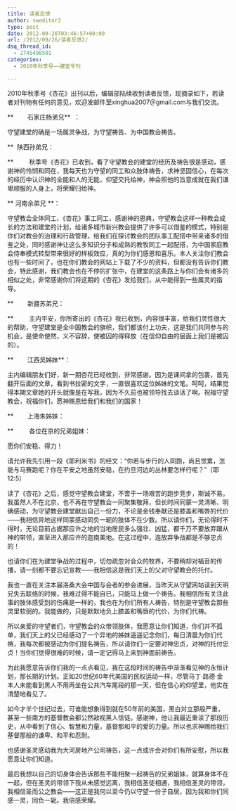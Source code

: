 ```yaml
---
title: 读者反馈
author: sweditor3
type: post
date: 2012-09-26T03:46:57+00:00
url: /2012/09/26/读者反馈2/
dsq_thread_id:
  - 2745498501
categories:
  - 2010年秋季号——建堂专刊

---
```

2010年秋季号《杏花》出刊以后，编辑部陆续收到读者反馈，现摘录如下，若读者对刊物有任何的意见，欢迎发邮件至xinghua2007＠gmail.com与我们交流。

**        石家庄杨弟兄**  ：
  
守望建堂的确是一场属灵争战，为守望祷告、为中国教会祷告。

**  陕西孙弟兄：
  
**         秋季号《杏花》已收到，看了守望教会的建堂的经历及祷告很是感动，感谢神的怜悯和同在，我每天也为守望的同工和众肢体祷告，求神坚固信心，在每次的经历中认识神的全能和人的无能，仰望交托给神，神会照他的旨意成就在我们谦卑顺服的人身上，将荣耀归给神。

** 河南余弟兄 **：
  
守望教会全体同工、《杏花》事工同工，感谢神的恩典，守望教会这样一种教会成长的方法和建堂的计划，给诸多城市新兴教会提供了许多可以借鉴的模式，特别是你们对教会的治理和行政管理，给我们在探讨教会的团队事工配搭中带来诸多的借鉴之处，同时感谢神让这么多知识分子和成熟的教牧同工一起配搭，为中国家庭教会侍奉模式转型带来很好的样板效应，真的为你们感恩和喜乐。本人关注你们教会也有一些时间了，也在你们教会的网站上下载了不少的资料，但都没有告诉你们教会，特此感谢，我们教会也在不停的扩张中，在建堂的这条路上与你们会有诸多的相似之处，非常感谢你们将这期的《杏花》发给我们，从中能得到一些属灵的指导。

**        新疆苏弟兄：
  
**         主内平安，你所寄出的《杏花》我已收到，内容很丰富，给我们灵性很大的帮助，守望建堂是全中国教会的旗帜，我们都该付上功夫，这是我们共同参与的机会，是使命使然，义不容辞，使被囚的得释放（在信仰自由的层面上我们是被囚的）。

**        江西吴姊妹**：
  
主内编辑朋友们好，新一期杏花已经收到，非常感谢。因为是课间拿的包裹，首先翻开后面的文章，看到书拉密的文字，一直很喜欢这位姊妹的文笔。呵呵，结果觉得本期文章她的开头就像是在写我，因为不久前也被领导找去谈话了啊。祝福守望教会，祝福你们，愿神赐恩给我们和我们的国家！

**        上海朱姊妹：
  
**         各位在京的兄弟姐妹：
  
愿你们安稳、得力！
  
请允许我先引用一段《耶利米书》的经文：“你若与步行的人同跑，尚且觉累，怎能与马赛跑呢？你在平安之地虽然安稳，在约旦河边的丛林要怎样行呢？”（耶12:5）
  
读了《杏花》之后，感觉守望教会建堂，不啻于一场艰苦的跑步竞步，斯诚不易。我虽然人不在北京，也不再在守望教会一同聚集敬拜，但长时间同蒙一灵清晰、明确感动，为守望教会建堂献出自己一份力，不论是金钱奉献还是膝盖和嘴唇的代价——我相信异地这样同蒙感动同负一轭的肢体不在少数。所以请你们，无论得时不得时，无论目前占据那应许之地的当地居民多么强壮、凶猛，都千万不要放弃跟从神的带领，直至进入那应许的迦南美地。在这过程中，连放弃争战都是不够忠贞的！
  
也请你们在为建堂争战的过程中，切勿疏忽对会众的牧养，不要稍却对福音的传播，请一刻都不要忘记宣教——我相信这是我们天上的父对守望教会的托付。
  
我也一直在关注本届洛桑大会中国与会者的参会进展，当昨天从守望网站读到天明兄失去联络的时候，我难过得不能自已，只能马上做一个祷告。我相信所有关注此事的肢体感受到的伤痛是一样的，我也在为你们所有人祷告，特别是守望教会那些灵里软弱的。我能做的，只是默默地负上膝盖和嘴唇的代价，为你们代祷。
  
所以亲爱的守望者们，守望教会的众带领肢体，我愿意让你们知道，你们并不孤单，我们天上的父已经感动了一个异地的姊妹遥遥记念你们，每日清晨为你们代祷，我每次都被感动为你们提名祷告，所以请你们一定要对神忠贞，对神的托付忠贞！当你们觉得很难的时候，请一定记得马上来到神面前祷告。
  
为此我愿意告诉你们我的一点点看见，我在这段时间的祷告中渐渐看见神的永恒计划，那长期的计划。正如20世纪60年代美国的民权运动一样，尽管马丁·路德·金本人未能看到黑人不用再坐在公共汽车尾段的那一天，但在信心的仰望里，他实在清楚地看见了。
  
如今才半个世纪过去，可谁能想象得到就在50年前的美国，黑白对立那般严重，甚至一些南方的基督教会都公然敌视黑人信徒。感谢神，他让我最近重读了那段历史，从中看到了信心、智慧和力量，基督那和平的爱的力量。所以也求神赐给我们基督那般的谦卑、和平和忍耐。
  
也感谢圣灵感动我为大河房地产公司祷告，这一点或许会对你们有所安慰，所以我愿意让你们知道。
  
最后我想以自己的切身体会告诉那些不能相聚一起祷告的兄弟姐妹，就算身体不在一起，但在圣灵的带领下我从未感觉远离，我相信圣徒相通，我相信圣灵的带领，我相信圣而公之教会——这正是我何以至今仍以守望一份子自居，因为我和你们同感一灵，同负一轭。我倍感荣耀。